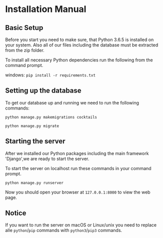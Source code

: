 # Installation Manual

## Basic Setup

Before you start you need to make sure, that Python 3.6.5 is installed on your system. Also all of our files including the database must be extracted from the zip folder.

To install all necessary Python dependencies run the following from the command prompt.

windows: `pip install -r requirements.txt`

## Setting up the database

To get our database up and running we need to run the following commands:

`python manage.py makemigrations cocktails`

`python manage.py migrate`

## Starting the server

After we installed our Python packages including the main framework 'Django',we are ready to start the server.

To start the server on localhost run these commands in your command prompt.

 `python manage.py runserver`

Now you should open your browser at `127.0.0.1:8000` to view the web page.

## Notice
If you want to run the server on macOS or Linux/unix you need to replace alle `python`/`pip` commands with `python3`/`pip3` commands.